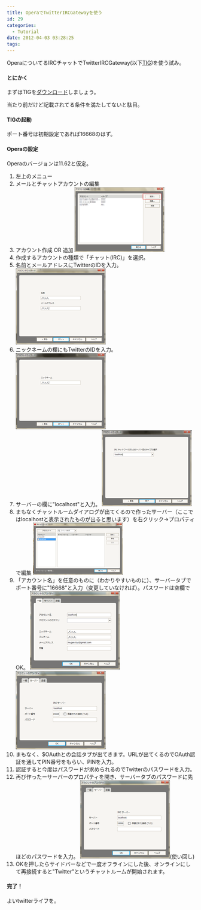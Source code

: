```yaml
---
title: OperaでTwitterIRCGatewayを使う
id: 29
categories:
  - Tutorial
date: 2012-04-03 03:28:25
tags:
---
```


OperaについてるIRCチャットでTwitterIRCGateway(以下<abbr title="TwitterIRCGateway">TIG</abbr>)を使う試み。

<!--more-->

#### とにかく

まずは<abbr>TIG</abbr>を[ダウンロード](http://www.misuzilla.org/dist/net/twitterircgateway/)しましょう。

当たり前だけど記載されてる条件を満たしてないと駄目。

#### TIGの起動

ポート番号は初期設定であれば16668のはず。

#### Operaの設定

Operaのバージョンは11.62と仮定。

1.  左上のメニュー
2.  メールとチャットアカウントの編集
3.  アカウント作成 OR 追加
    ![add-irc-account.png](./add-irc-account.png)
4.  作成するアカウントの種類で「チャット(IRC)」を選択。
5.  名前とメールアドレスにTwitterのIDを入力。
    ![add-irc-account-input-name-and-address.png](./add-irc-account-input-name-and-address.png)
6.  ニックネームの欄にもTwitterのIDを入力。
    ![add-irc-account-input-screen-name.png](./add-irc-account-input-screen-name.png)
7.  サーバーの欄に"localhost"と入力。
    ![add-irc-account-input-server.png](./add-irc-account-input-server.png)
8.  まもなくチャットルームダイアログが出てくるので作ったサーバー（ここではlocalhostと表示されたものが出ると思います）を右クリック→プロパティで編集
    ![chat-room.png](./chat-room.png)
9.  「アカウント名」を任意のものに（わかりやすいものに）、サーバータブでポート番号に"16668"と入力（変更していなければ）。パスワードは空欄でOK。
    ![account-property.png](./account-property.png)![account-property-server-tab.png](./account-property-server-tab.png)
10. まもなく、$OAuthとの会話タブが出てきます。URLが出てくるのでOAuth認証を通してPIN番号をもらい、PINを入力。
11. 認証すると今度はパスワードが求められるのでTwitterのパスワードを入力。
12. 再び作ったーサーバーのプロパティを開き、サーバータブのパスワードに先ほどのパスワードを入力。
    ![account-property-server-tab.png](./account-property-server-tab.png)(使い回し)
13. OKを押したらサイドバーなどで一度オフラインにした後、オンラインにして再接続すると"Twitter"というチャットルームが開始されます。

#### 完了！

よいtwitterライフを。
